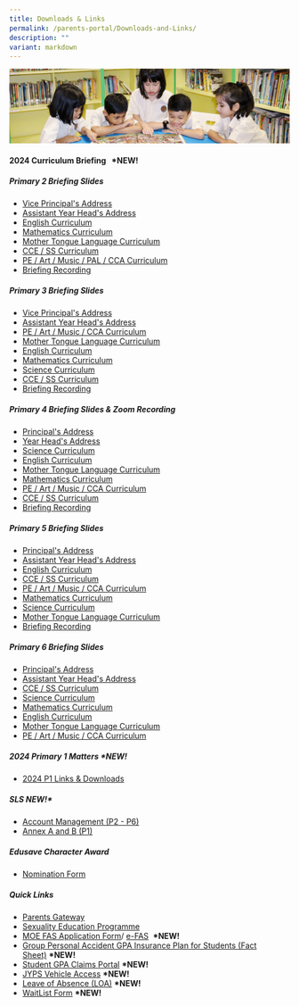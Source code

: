 ```yaml
---
title: Downloads & Links
permalink: /parents-portal/Downloads-and-Links/
description: ""
variant: markdown
---
```

![](/images/banner.gif)


#### <b>2024 Curriculum Briefing &nbsp;&nbsp;**\*NEW!**</b>
##### <b>Primary 2 Briefing Slides</b><br>
* [Vice Principal's Address](/files/2024_P2_VP_Curriculum_Briefing.pdf)<br>
* [Assistant Year Head's Address](/files/2024_P2_AYH_Curriculum_Briefing.pdf)<br>
* [English Curriculum](/files/2024_P2_EL_Presentation_for_Curriculum_Briefing.pdf)<br>
* [Mathematics Curriculum](/files/2024_P2_Math_Curriculum_Briefing.pdf)<br>
* [Mother Tongue Language Curriculum](/files/2024_P2_MTL_Curriculum_Briefing.pdf)<br>
* [CCE / SS Curriculum](/files/2024_P2_CCE_Curriculum_Briefing.pdf)<br>
* [PE / Art / Music / PAL / CCA Curriculum](/files/2024_P2_PAM_PAL_CCA_Curriculum_Briefing_2024.pdf)<br>
* [Briefing Recording](https://drive.google.com/file/d/1cbf__KuhvjeSZdMLH3Ac9X2BQ8m1bmv9/view?usp=sharing)

##### <b>Primary 3 Briefing Slides</b><br>
* [Vice Principal's Address](/files/2024_P3_VP_Curriculum_Briefing.pdf)<br>
* [Assistant Year Head's Address](/files/2024_P3_AYH_Briefing.pdf)<br>
* [PE / Art / Music / CCA Curriculum](/files/2024_P3_PAM_CCA_Curriculum_Briefing.pdf)<br>
* [Mother Tongue Language Curriculum](/files/2024_P3_MTL_Briefing.pdf)<br>
* [English Curriculum](/files/2024_P3_EL_Briefing.pdf)<br>
*  [Mathematics Curriculum](/files/2024_P3_MA_Briefing.pdf)<br>
* [Science Curriculum](/files/2024_P3_SCI_Curriculum_Briefing.pdf)<br>
* [CCE / SS Curriculum](/files/2024_P3_CCE_Briefing.pdf)<br>
* [Briefing Recording](https://drive.google.com/file/d/12PrVKOiNWREARftS8s_e82P4tKV6C-Ml/view?usp=sharing)

##### <b>Primary 4 Briefing Slides &amp; Zoom Recording</b><br>
* [Principal's Address](/files/2024_P4_Curriculum_Briefing_P_Uploading.pdf)<br>
* [Year Head's Address](/files/2024_P4_YH_Curriculum_Briefing.pdf)<br>
* [Science Curriculum](/files/2024_P4_SCI_Curriculum_Briefing.pdf)<br>
* [English Curriculum](/files/2024_P4_EL_Cclm_Briefing.pdf)<br>
* [Mother Tongue Language Curriculum](/files/2024_P4_MTL_Curriculum_Briefing.pdf)<br>
* [Mathematics Curriculum](/files/2024_P4_MA_Curriculum_Briefing.pdf)<br>
* [PE / Art / Music / CCA Curriculum](/files/2024_P4_PAM_CCA_Curriculum_Briefing.pdf)<br>
* [CCE / SS Curriculum](/files/2024_P4_CCE_Curriculum_Briefing.pdf)<br>
* [Briefing Recording](https://drive.google.com/file/d/1IvyW4RysjH9vtqyOw0gGo1ceYsnv7IWp/view?usp=sharing)


##### <b>Primary 5 Briefing Slides</b><br>
* [Principal's Address](/files/2024_P5_Curriculum_Briefing_P_Uploading.pdf)<br>
* [Assistant Year Head's Address](/files/2024_P5_Curriculum_Briefing_AYH_updated_on_24_Jan.pdf)<br>
* [English Curriculum](/files/2024_P5_Std_EL___Fdn_EL_Presentation_for_Curriculum_Briefing_upload.pdf)<br>
* [CCE / SS Curriculum](/files/2024_P5_CCE_Curriculum_Briefing.pdf)<br>
* [PE / Art / Music / CCA Curriculum](/files/2024_P5_PAM_CCA_Curriculum_Briefing_reduced.pdf)<br>
* [Mathematics Curriculum](/files/2024_P5_MA_Curriculum_Briefing.pdf)<br>
* [Science Curriculum](/files/2024_P5_Sci_Curriculum_Briefing.pdf)<br>
* [Mother Tongue Language Curriculum](/files/2024_P5_MTL_Curriculum_Briefing.pdf)<br>
* [Briefing Recording](https://drive.google.com/file/d/1ZGNNBCx8kWna6m9_z5h8sYHGBGZq-LZ4/view?usp=sharing)


##### <b>Primary 6 Briefing Slides</b><br>
* [Principal's Address](/files/2024_P6_Curriculum_Briefing_P_FInal.pdf)<br>
* [Assistant Year Head's Address](/files/2024_P6_AYH_Curriculum_Briefing.pdf)<br>
* [CCE / SS Curriculum](/files/2024_P6_CCE_Curriculum_Briefing.pdf)<br>
* [Science Curriculum](/files/2024_P6_SCI_Curriculum_Briefing.pdf)<br>
* [Mathematics Curriculum](/files/2024_P6_MA_Curriculum_Briefing.pdf)<br>
* [English Curriculum](/files/2024_P6_Std_EL___Fdn_EL_Presentation_for_Curriculum_Briefing.pdf)<br>
* [Mother Tongue Language Curriculum](/files/2024_P6_MTL_Curriculum_Briefing.pdf)<br>
* [PE / Art / Music / CCA Curriculum](/files/2024_P6_PAM_CCA_Curriculum_Briefing.pdf)

##### **2024 Primary 1 Matters&nbsp;\*NEW!**

*   [2024 P1 Links &amp; Downloads](https://go.gov.sg/jyps2024p1)

##### **SLS&nbsp;NEW!\***

*   [Account Management (P2 - P6)](/files/SLS%20AccountManagement.pdf)
*   [Annex A and B (P1)](/files/2Annex%20A%20and%20B%20for%20SLS_P1.pdf)

##### **Edusave Character Award**

*   [Nomination Form](/files/Nomination%20Form.pdf)


##### **Quick Links**

*   [Parents Gateway](/files/parentsgateway.pdf)<br>
*   [Sexuality Education Programme](/departments/CCE/Sexuality-Education-Programme-SEd/)<br>
*   [MOE FAS Application Form](/files/document1_2024%20moe%20fas%20application%20form.pdf)/&nbsp;[e-FAS](https://go.gov.sg/moe-efas)&nbsp;&nbsp;**\*NEW!**<br>
*   [Group Personal Accident GPA Insurance Plan for Students (Fact Sheet)](/files/pfsy2023.pdf)&nbsp;**\*NEW!**<br>
*   [Student GPA Claims Portal](https://studentgpa.incomegroupins.com.sg/)&nbsp;**\*NEW!**<br>
*   [JYPS Vehicle Access](https://go.gov.sg/jyps-vehicle-access)&nbsp;**\*NEW!**     <br> 
*   [Leave of Absence (LOA)](https://go.gov.sg/jyps-loa)&nbsp;**\*NEW!**<br>
*   [WaitList Form](https://go.gov.sg/jypswaitlistform)&nbsp;**\*NEW!**